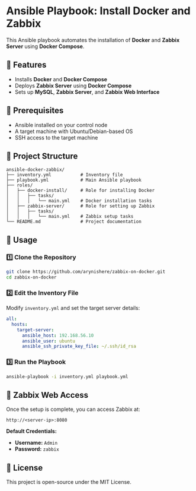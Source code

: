 # Ansible Playbook: Install Docker and Zabbix

This Ansible playbook automates the installation of **Docker** and **Zabbix Server** using **Docker Compose**.

## 🚀 Features
- Installs **Docker** and **Docker Compose**
- Deploys **Zabbix Server** using **Docker Compose**
- Sets up **MySQL**, **Zabbix Server**, and **Zabbix Web Interface**

## 📌 Prerequisites
- Ansible installed on your control node
- A target machine with Ubuntu/Debian-based OS
- SSH access to the target machine

## 📂 Project Structure
```
ansible-docker-zabbix/
├── inventory.yml           # Inventory file
├── playbook.yml            # Main Ansible playbook
├── roles/
│   ├── docker-install/     # Role for installing Docker
│   │   ├── tasks/
│   │   │   └── main.yml    # Docker installation tasks
│   ├── zabbix-server/      # Role for setting up Zabbix
│   │   ├── tasks/
│   │   │   └── main.yml    # Zabbix setup tasks
└── README.md               # Project documentation
```

## 🔧 Usage
### 1️⃣ Clone the Repository
```bash
git clone https://github.com/arynishere/zabbix-on-docker.git
cd zabbix-on-docker
```

### 2️⃣ Edit the Inventory File
Modify `inventory.yml` and set the target server details:
```yaml
all:
  hosts:
    target-server:
      ansible_host: 192.168.56.10
      ansible_user: ubuntu
      ansible_ssh_private_key_file: ~/.ssh/id_rsa
```

### 3️⃣ Run the Playbook
```bash
ansible-playbook -i inventory.yml playbook.yml
```

## 📌 Zabbix Web Access
Once the setup is complete, you can access Zabbix at:
```
http://<server-ip>:8080
```
**Default Credentials:**
- **Username:** `Admin`
- **Password:** `zabbix`

## 📜 License
This project is open-source under the MIT License.

